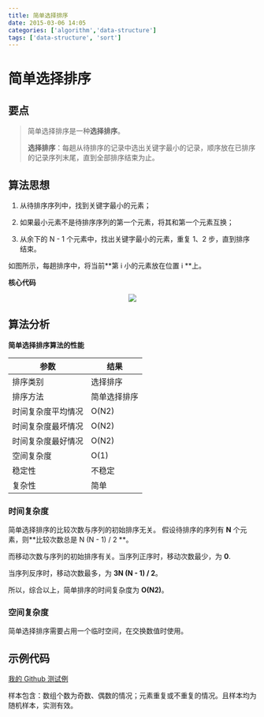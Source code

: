 ```yaml
---
title: 简单选择排序
date: 2015-03-06 14:05
categories: ['algorithm','data-structure']
tags: ['data-structure', 'sort']
---
```


# 简单选择排序

## 要点

> 简单选择排序是一种**选择排序**。
>
> **选择排序**：每趟从待排序的记录中选出关键字最小的记录，顺序放在已排序的记录序列末尾，直到全部排序结束为止。
>

## 算法思想

1. 从待排序序列中，找到关键字最小的元素；

2. 如果最小元素不是待排序序列的第一个元素，将其和第一个元素互换；

3. 从余下的 N - 1 个元素中，找出关键字最小的元素，重复 1、2 步，直到排序结束。

如图所示，每趟排序中，将当前**第 i 小的元素放在位置 i **上。

**核心代码**

<div align="center"><img src="http://oyz7npk35.bkt.clouddn.com//image/algorithm/sort/selection-sort.png"/></div>

## 算法分析

**简单选择排序算法的性能**

| 参数        | 结果     |
| --------- | ------ |
| 排序类别      | 选择排序   |
| 排序方法      | 简单选择排序 |
| 时间复杂度平均情况 | O(N2)  |
| 时间复杂度最坏情况 | O(N2)  |
| 时间复杂度最好情况 | O(N2)  |
| 空间复杂度     | O(1)   |
| 稳定性       | 不稳定    |
| 复杂性       | 简单     |

### 时间复杂度

简单选择排序的比较次数与序列的初始排序无关。 假设待排序的序列有 **N** 个元素，则**比较次数总是 N (N - 1) / 2 **。

而移动次数与序列的初始排序有关。当序列正序时，移动次数最少，为 **0**.

当序列反序时，移动次数最多，为 **3N (N - 1) /  2**。

所以，综合以上，简单排序的时间复杂度为 **O(N2)**。 

### 空间复杂度

简单选择排序需要占用一个临时空间，在交换数值时使用。

## 示例代码

[我的 Github 测试例](https://github.com/dunwu/algorithm-notes/blob/master/codes/src/test/java/io/github/dunwu/algorithm/sort/SortStrategyTest.java)

样本包含：数组个数为奇数、偶数的情况；元素重复或不重复的情况。且样本均为随机样本，实测有效。
